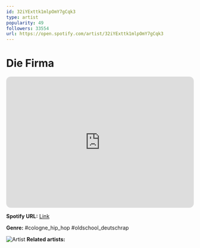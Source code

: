 ```yaml
---
id: 32iYExttk1mlpOmY7gCqk3
type: artist
popularity: 49
followers: 33554
url: https://open.spotify.com/artist/32iYExttk1mlpOmY7gCqk3
---
```

# Die Firma

<iframe style="border-radius:12px" src="https://open.spotify.com/embed/artist/32iYExttk1mlpOmY7gCqk3" width="100%" height="352" frameBorder="0" allowfullscreen="" allow="autoplay; clipboard-write; encrypted-media; fullscreen; picture-in-picture" loading="lazy"></iframe>

**Spotify URL:** [Link](https://open.spotify.com/artist/32iYExttk1mlpOmY7gCqk3)

**Genre:**  #cologne_hip_hop #oldschool_deutschrap

![Artist](https://i.scdn.co/image/ef04b33c0696be350994c5a73b3ebd95d4bdc53d)
**Related artists:**

